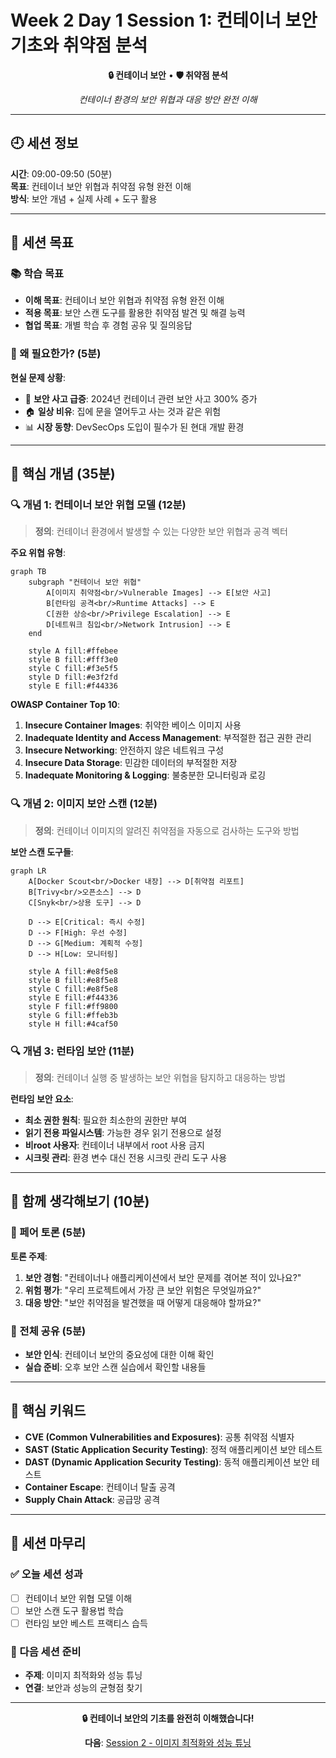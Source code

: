 # Week 2 Day 1 Session 1: 컨테이너 보안 기초와 취약점 분석

<div align="center">

**🔒 컨테이너 보안** • **🛡️ 취약점 분석**

*컨테이너 환경의 보안 위협과 대응 방안 완전 이해*

</div>

---

## 🕘 세션 정보

**시간**: 09:00-09:50 (50분)  
**목표**: 컨테이너 보안 위협과 취약점 유형 완전 이해  
**방식**: 보안 개념 + 실제 사례 + 도구 활용

---

## 🎯 세션 목표

### 📚 학습 목표
- **이해 목표**: 컨테이너 보안 위협과 취약점 유형 완전 이해
- **적용 목표**: 보안 스캔 도구를 활용한 취약점 발견 및 해결 능력
- **협업 목표**: 개별 학습 후 경험 공유 및 질의응답

### 🤔 왜 필요한가? (5분)

**현실 문제 상황**:
- 💼 **보안 사고 급증**: 2024년 컨테이너 관련 보안 사고 300% 증가
- 🏠 **일상 비유**: 집에 문을 열어두고 사는 것과 같은 위험
- 📊 **시장 동향**: DevSecOps 도입이 필수가 된 현대 개발 환경

---

## 📖 핵심 개념 (35분)

### 🔍 개념 1: 컨테이너 보안 위협 모델 (12분)

> **정의**: 컨테이너 환경에서 발생할 수 있는 다양한 보안 위협과 공격 벡터

**주요 위협 유형**:
```mermaid
graph TB
    subgraph "컨테이너 보안 위협"
        A[이미지 취약점<br/>Vulnerable Images] --> E[보안 사고]
        B[런타임 공격<br/>Runtime Attacks] --> E
        C[권한 상승<br/>Privilege Escalation] --> E
        D[네트워크 침입<br/>Network Intrusion] --> E
    end
    
    style A fill:#ffebee
    style B fill:#fff3e0
    style C fill:#f3e5f5
    style D fill:#e3f2fd
    style E fill:#f44336
```

**OWASP Container Top 10**:
1. **Insecure Container Images**: 취약한 베이스 이미지 사용
2. **Inadequate Identity and Access Management**: 부적절한 접근 권한 관리
3. **Insecure Networking**: 안전하지 않은 네트워크 구성
4. **Insecure Data Storage**: 민감한 데이터의 부적절한 저장
5. **Inadequate Monitoring & Logging**: 불충분한 모니터링과 로깅

### 🔍 개념 2: 이미지 보안 스캔 (12분)

> **정의**: 컨테이너 이미지의 알려진 취약점을 자동으로 검사하는 도구와 방법

**보안 스캔 도구들**:
```mermaid
graph LR
    A[Docker Scout<br/>Docker 내장] --> D[취약점 리포트]
    B[Trivy<br/>오픈소스] --> D
    C[Snyk<br/>상용 도구] --> D
    
    D --> E[Critical: 즉시 수정]
    D --> F[High: 우선 수정]
    D --> G[Medium: 계획적 수정]
    D --> H[Low: 모니터링]
    
    style A fill:#e8f5e8
    style B fill:#e8f5e8
    style C fill:#e8f5e8
    style E fill:#f44336
    style F fill:#ff9800
    style G fill:#ffeb3b
    style H fill:#4caf50
```

### 🔍 개념 3: 런타임 보안 (11분)

> **정의**: 컨테이너 실행 중 발생하는 보안 위협을 탐지하고 대응하는 방법

**런타임 보안 요소**:
- **최소 권한 원칙**: 필요한 최소한의 권한만 부여
- **읽기 전용 파일시스템**: 가능한 경우 읽기 전용으로 설정
- **비root 사용자**: 컨테이너 내부에서 root 사용 금지
- **시크릿 관리**: 환경 변수 대신 전용 시크릿 관리 도구 사용

---

## 💭 함께 생각해보기 (10분)

### 🤝 페어 토론 (5분)

**토론 주제**:
1. **보안 경험**: "컨테이너나 애플리케이션에서 보안 문제를 겪어본 적이 있나요?"
2. **위험 평가**: "우리 프로젝트에서 가장 큰 보안 위험은 무엇일까요?"
3. **대응 방안**: "보안 취약점을 발견했을 때 어떻게 대응해야 할까요?"

### 🎯 전체 공유 (5분)

- **보안 인식**: 컨테이너 보안의 중요성에 대한 이해 확인
- **실습 준비**: 오후 보안 스캔 실습에서 확인할 내용들

---

## 🔑 핵심 키워드

- **CVE (Common Vulnerabilities and Exposures)**: 공통 취약점 식별자
- **SAST (Static Application Security Testing)**: 정적 애플리케이션 보안 테스트
- **DAST (Dynamic Application Security Testing)**: 동적 애플리케이션 보안 테스트
- **Container Escape**: 컨테이너 탈출 공격
- **Supply Chain Attack**: 공급망 공격

---

## 📝 세션 마무리

### ✅ 오늘 세션 성과
- [ ] 컨테이너 보안 위협 모델 이해
- [ ] 보안 스캔 도구 활용법 학습
- [ ] 런타임 보안 베스트 프랙티스 습득

### 🎯 다음 세션 준비
- **주제**: 이미지 최적화와 성능 튜닝
- **연결**: 보안과 성능의 균형점 찾기

---

<div align="center">

**🔒 컨테이너 보안의 기초를 완전히 이해했습니다!**

**다음**: [Session 2 - 이미지 최적화와 성능 튜닝](./session_2.md)

</div>